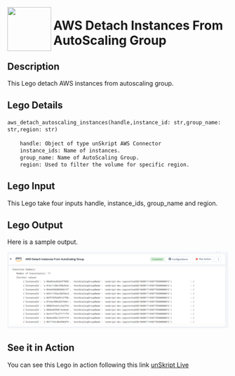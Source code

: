 [<img align="left" src="https://unskript.com/assets/favicon.png" width="100" height="100" style="padding-right: 5px">](https://unskript.com/assets/favicon.png) 
<h1>AWS Detach Instances From AutoScaling Group </h1>

## Description
This Lego detach AWS instances from autoscaling group.

## Lego Details

    aws_detach_autoscaling_instances(handle,instance_id: str,group_name: str,region: str)

        handle: Object of type unSkript AWS Connector
        instance_ids: Name of instances.
        group_name: Name of AutoScaling Group.
        region: Used to filter the volume for specific region.

## Lego Input
This Lego take four inputs handle, instance_ids, group_name and region.

## Lego Output
Here is a sample output.

<img src="./1.png">



## See it in Action

You can see this Lego in action following this link [unSkript Live](https://unskript.com)